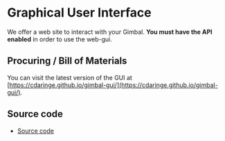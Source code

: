 # Graphical User Interface

We offer a web site to interact with your Gimbal. **You must have the API enabled** in order to use the web-gui.

## Procuring / Bill of Materials

You can visit the latest version of the GUI at [https://cdaringe.github.io/gimbal-gui/](https://cdaringe.github.io/gimbal-gui/).

## Source code

- [Source code](https://github.com/cdaringe/gimbal-gui)
